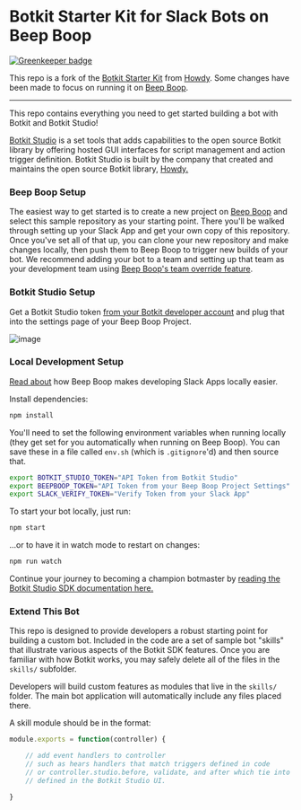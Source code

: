 # Botkit Starter Kit for Slack Bots on Beep Boop

[![Greenkeeper badge](https://badges.greenkeeper.io/sethbergman/lucy-bot.svg)](https://greenkeeper.io/)

This repo is a fork of the [Botkit Starter Kit](https://github.com/howdyai/botkit-starter-slack) from [Howdy](https://howdy.ai/).  Some changes have been made to focus on running it on [Beep Boop][beepboop].

---

This repo contains everything you need to get started building a bot with Botkit and Botkit Studio!

[Botkit Studio](https://studio.botkit.ai/) is a set tools that adds capabilities
to the open source Botkit library by offering hosted GUI interfaces for script
management and action trigger definition. Botkit Studio is built by the company
that created and maintains the open source Botkit library, [Howdy.](https://howdy.ai)

### Beep Boop Setup

The easiest way to get started is to create a new project on [Beep Boop](https://beepboophq.com/0_o/my-projects/new) and select this sample repository as your starting point. There you'll be walked through setting up your Slack App and get your own copy of this repository.  Once you've set all of that up, you can clone your new repository and make changes locally, then push them to Beep Boop to trigger new builds of your bot.  We recommend adding your bot to a team and setting up that team as your development team using [Beep Boop's team override feature](https://beepboophq.com/docs/article/testing-slack-integrations-locally).

### Botkit Studio Setup

Get a Botkit Studio token [from your Botkit developer account](https://studio.botkit.ai/) and plug that into the settings page of your Beep Boop Project.

![image](https://cloud.githubusercontent.com/assets/367275/22307301/ab83766c-e2ff-11e6-8162-6b6bc900bd08.png)

### Local Development Setup

[Read about](https://beepboophq.com/docs/article/testing-slack-integrations-locally) how Beep Boop makes developing Slack Apps locally easier.

Install dependencies:

```bash
npm install
```

You'll need to set the following environment variables when running locally (they get set for you automatically when running on Beep Boop).  You can save these in a file called `env.sh` (which is `.gitignore`'d) and then source that.

```bash
export BOTKIT_STUDIO_TOKEN="API Token from Botkit Studio"
export BEEPBOOP_TOKEN="API Token from your Beep Boop Project Settings"
export SLACK_VERIFY_TOKEN="Verify Token from your Slack App"
```

To start your bot locally, just run:

```bash
npm start
```

...or to have it in watch mode to restart on changes:


```bash
npm run watch
```

Continue your journey to becoming a champion botmaster by [reading the Botkit Studio SDK documentation here.](https://github.com/howdyai/botkit/blob/master/readme-studio.md)

### Extend This Bot

This repo is designed to provide developers a robust starting point for building a custom bot. Included in the code are a set of sample bot "skills" that illustrate various aspects of the Botkit SDK features.  Once you are familiar with how Botkit works, you may safely delete all of the files in the `skills/` subfolder.

Developers will build custom features as modules that live in the `skills/` folder. The main bot application will automatically include any files placed there.

A skill module should be in the format:

```javascript
module.exports = function(controller) {

    // add event handlers to controller
    // such as hears handlers that match triggers defined in code
    // or controller.studio.before, validate, and after which tie into triggers
    // defined in the Botkit Studio UI.

}
```

[beepboop]: https://beepboophq.com
